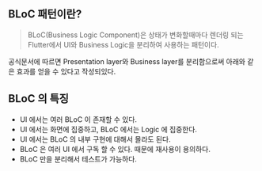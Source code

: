## BLoC 패턴이란?
> BLoC(Business Logic Component)은 상태가 변화할때마다 렌더링 되는 Flutter에서 UI와 Business Logic을 분리하여 사용하는 패턴이다.

공식문서에 따르면 Presentation layer와 Business layer를 분리함으로써 아래와 같은 효과를 얻을 수 있다고 작성되있다.

## BLoC 의 특징
- UI 에서는 여러 BLoC 이 존재할 수 있다.
- UI 에서는 화면에 집중하고, BLoC 에서는 Logic 에 집중한다.
- UI 에서는 BLoC 의 내부 구현에 대해서 몰라도 된다.
- BLoC 은 여러 UI 에서 구독 할 수 있다. 때문에 재사용이 용의하다.
- BLoC 만을 분리해서 테스트가 가능하다.
